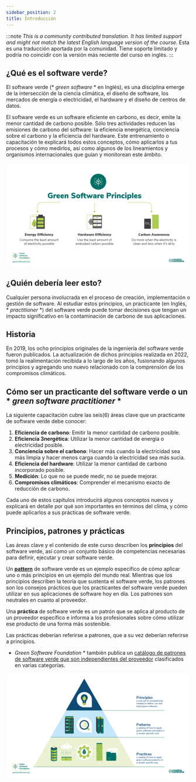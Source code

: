 ```yaml
---
sidebar_position: 2
title: Introducción
---
```


:::note
*This is a community contributed translation. It has limited support and might not match the latest English language version of the course.* Esta es una traducción aportada por la comunidad. Tiene soporte limitado y podría no coincidir con la versión más reciente del curso en inglés.
:::

## ¿Qué es el software verde?

El software verde (* *green software* * en Inglés), es una disciplina emerge de la intersección de la ciencia climática, el diseño de software, los mercados de energía o electricidad, el hardware y el diseño de centros de datos.

El software verde es un software eficiente en carbono, es decir, emite la menor cantidad de carbono posible. Sólo tres actividades reducen las emisiones de carbono del software: la eficiencia energética, conciencia sobre el carbono y la eficiencia del hardware. Este entrenamiento o capacitación te explicará todos estos conceptos, cómo aplicarlos a tus procesos y cómo medirlos, así como algunos de los lineamientos y organismos internacionales que guían y monitorean este ámbito.


![alt_text](./images/01_carbon_efficiency.png "image_tooltip")

## ¿Quién debería leer esto?

Cualquier persona involucrada en el proceso de creación, implementación o gestión de software. Al estudiar estos principios, un practicante (en Inglés, * *practitioner* *) del software verde puede tomar decisiones que tengan un impacto significativo en la contaminación de carbono de sus aplicaciones.

## Historia

En 2019, los ocho principios originales de la ingeniería del software verde fueron publicados. La actualización de dichos principios realizada en 2022, tomó la realimentación recibida a lo largo de los años, fusionando algunos principios y agregando uno nuevo relacionado con la comprensión de los compromisos climáticos.

## Cómo ser un practicante del software verde o un * *green software practitioner* *

La siguiente capacitación cubre las seis(6) áreas clave que un practicante de software verde debe conocer:



1. **Eficiencia de carbono**: Emitir la menor cantidad de carbono posible.
2. **Eficiencia 3nergética**: Utilizar la menor cantidad de energía o electricidad posible.
3. **Conciencia sobre el carbono**: Hacer más cuando la electricidad sea más limpia y hacer menos carga cuando la electricidad sea más sucia.
4. **Eficiencia del hardware**: Utilizar la menor cantidad de carbono incorporado posible.
5. **Medición**: Lo que no se puede medir, no se puede mejorar.
6. **Compromisos climáticos**: Comprender el mecanismo exacto de reducción de carbono.

Cada uno de estos capítulos introducirá algunos conceptos nuevos y explicará en detalle por qué son importantes en términos del clima, y cómo puede aplicarlos a sus prácticas de software verde.

## Principios, patrones y prácticas

Las áreas clave y el contenido de este curso describen los **principios** del software verde, así como un conjunto básico de competencias necesarias para definir, ejecutar y crear software verde.

Un [**pattern**](https://patterns.greensoftware.foundation/) de software verde es un ejemplo específico de cómo aplicar uno o más principios en un ejemplo del mundo real. Mientras que los principios describen la teoría que sustenta el software verde, los patrones son los consejos prácticos que los practicantes del software verde pueden utilizar en sus aplicaciones de software hoy en día. Los patrones son neutrales en cuanto al proveedor.

Una **práctica** de software verde es un patrón que se aplica al producto de un proveedor específico e informa a los profesionales sobre cómo utilizar ese producto de una forma más sostenible.

Las prácticas deberían referirse a patrones, que a su vez deberían referirse a principios.

* *Green Software Foundation* * también publica un [catálogo de patrones de software verde que son independientes del proveedor](https://patterns.greensoftware.foundation/) clasificados en varias categorías.
 
![Principios, patrones y prácticas de software verde](./images/GSF_Principles_Patterns_Practices_v2.png "Principios, patrones y prácticas de software verde")
